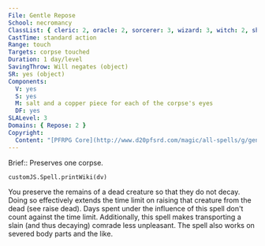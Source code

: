 ```yaml
---
File: Gentle Repose
School: necromancy
ClassList: { cleric: 2, oracle: 2, sorcerer: 3, wizard: 3, witch: 2, shaman: 2, occultist: 3, spiritualist: 2, medium: 2 }
CastTime: standard action
Range: touch
Targets: corpse touched
Duration: 1 day/level
SavingThrow: Will negates (object)
SR: yes (object)
Components:
  V: yes
  S: yes
  M: salt and a copper piece for each of the corpse's eyes
  DF: yes
SLALevel: 3
Domains: { Repose: 2 }
Copyright:
  Content: "[PFRPG Core](http://www.d20pfsrd.com/magic/all-spells/g/gentle-repose)"
---
```

Brief:: Preserves one corpse.

```dataviewjs
customJS.Spell.printWiki(dv)
```

You preserve the remains of a dead creature so that they do not decay. Doing so effectively extends the time limit on raising that creature from the dead (see raise dead). Days spent under the influence of this spell don't count against the time limit.  Additionally, this spell makes transporting a slain (and thus decaying) comrade less unpleasant.  The spell also works on severed body parts and the like.
